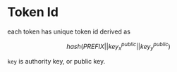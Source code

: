 # Token Id

each token has unique token id derived as

$$ hash(PREFIX || key^{public}_x || key^{public}_y) $$

`key` is authority key, or public key.
